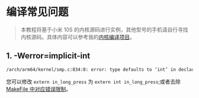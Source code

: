 # 编译常见问题

> 本教程将基于小米 10S 的内核源码进行实例，其他型号的手机请自行寻找内核源码。具体内容可以参考我的[内核编译项目](https://github.com/DogDayAndroid/KSU_Thyme_BuildBot)。

## 1. -Werror=implicit-int

```bash
/arch/arm64/kernel/smp.c:834:8: error: type defaults to ‘int’ in declaration of ‘in_long_press’ [-Werror=implicit-int]
```

您可以修改 `extern in_long_press` 为 `extern int in_long_press`;或者去除[MakeFile 中对应错误限制](https://github.com/MiCode/Xiaomi_Kernel_OpenSource/blob/b286e90108628643abec72c90deefbd1c17c4f94/Makefile#L922)。

